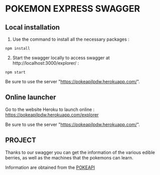 # POKEMON EXPRESS SWAGGER

## Local installation

1. Use the command to install all the necessary packages : 
```
npm install
```

2. Start the swagger locally to access swagger at http://localhost:3000/explorer/ : 
```
npm start
```

Be sure to use the server "https://pokeapilpdw.herokuapp.com/".


## Online launcher

Go to the website Heroku to launch online : https://pokeapilpdw.herokuapp.com/explorer

Be sure to use the server "https://pokeapilpdw.herokuapp.com/".


## PROJECT

Thanks to our swagger you can get the information of the various edible berries, as well as the machines that the pokemons can learn.

Information are obtained from the [POKEAPI](https://pokeapi.co/)

